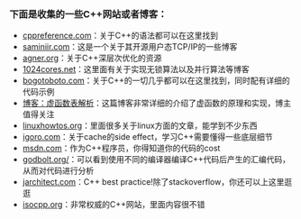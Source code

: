### 下面是收集的一些C++网站或者博客：
 - [cppreference.com](http://en.cppreference.com/w/cpp)：关于C++的语法都可以在这里找到
 - [saminiir.com](http://www.saminiir.com/)：这是一个关于其开源用户态TCP/IP的一些博客
 - [agner.org](http://www.agner.org/optimize/)：关于C++深层次优化的资源
 - [1024cores.net](http://www.1024cores.net/)：这里面有关于实现无锁算法以及并行算法等博客
 - [bogotoboto.com](http://www.bogotobogo.com/cplusplus/)：关于C++的一切几乎都可以在这里找到，同时配有详细的代码示例
 - [博客：虚函数表解析](http://blog.csdn.net/haoel/article/details/1948051)：这篇博客非常详细的介绍了虚函数的原理和实现，博主值得关注
 - [linuxhowtos.org](http://www.linuxhowtos.org/)：里面很多关于linux方面的文章，能学到不少东西
 - [igoro.com](http://igoro.com/archive/gallery-of-processor-cache-effects/)：关于cache的side effect，学习C++需要懂得一些底层细节
 - [msdn.com](https://msdn.microsoft.com/en-us/library/ms973852.aspx)：作为C++程序员，你得知道你的代码的cost
 - [godbolt.org/](https://godbolt.org/)：可以看到使用不同的编译器编译C++代码后产生的汇编代码，从而对代码进行分析
 - [jarchitect.com](https://www.jarchitect.com/qacenter/index.php?qa=questions)：C++ best practice!除了stackoverflow，你还可以上这里逛逛
 - [isocpp.org](https://isocpp.org/)：非常权威的C++网站，里面内容很不错
 
